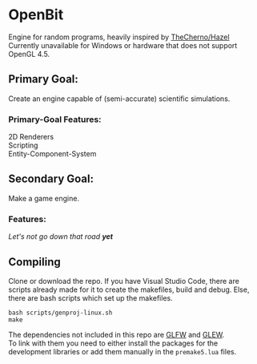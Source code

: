 # OpenBit
Engine for random programs, heavily inspired by [TheCherno/Hazel](http://github.com/TheCherno/Hazel)<br>
Currently unavailable for Windows or hardware that does not support OpenGL 4.5.

## Primary Goal:
Create an engine capable of (semi-accurate) scientific simulations.

### Primary-Goal Features:
2D Renderers<br>
Scripting<br>
Entity-Component-System<br>

## Secondary Goal:
Make a game engine.<br>

### Features:
_Let's not go down that road **yet**_

## Compiling
Clone or download the repo. If you have Visual Studio Code, there are scripts already made for it to create the makefiles, build and debug. Else, there are bash scripts which set up the makefiles.<br>

	bash scripts/genproj-linux.sh
	make

The dependencies not included in this repo are [GLFW](http://www.glfw.org) and [GLEW](http://glew.sourceforge.net).<br>
To link with them you need to either install the packages for the development libraries or add them manually in the `premake5.lua` files.